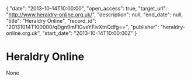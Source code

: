 {
  "date": "2013-10-14T10:00:00", 
  "open_access": true, 
  "target_url": "http://www.heraldry-online.org.uk/", 
  "description": null, 
  "end_date": null, 
  "title": "Heraldry Online", 
  "record_id": "20131014T100000/qDgn9mFlGveYFivXtnQdfg==", 
  "publisher": "heraldry-online.org.uk", 
  "start_date": "2013-10-14T10:00:00Z"
}

# Heraldry Online

None